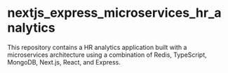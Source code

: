 # nextjs_express_microservices_hr_analytics
This repository contains a HR analytics application built with a microservices architecture using a combination of Redis, TypeScript, MongoDB, Next.js, React, and Express.
